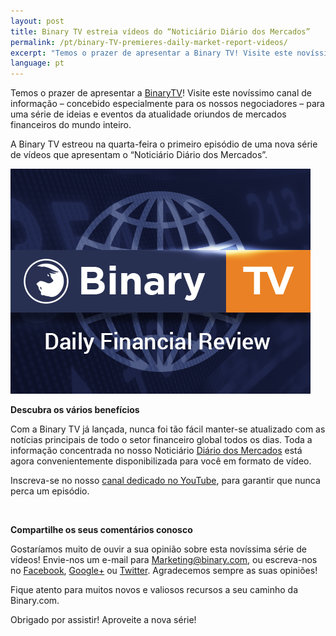 ```yaml
---
layout: post
title: Binary TV estreia vídeos do “Noticiário Diário dos Mercados” 
permalink: /pt/binary-TV-premieres-daily-market-report-videos/ 
excerpt: "Temos o prazer de apresentar a Binary TV! Visite este novíssimo canal de informação – concebido especialmente para os nossos negociadores – para uma série de ideias e eventos da atualidade oriundos de mercados financeiros do mundo inteiro..."  
language: pt
---
```



Temos o prazer de apresentar a [BinaryTV](https://www.binary.com/?l=EN&utm_source=blog&utm_medium=social&utm_content=EN&utm_campaign=whatsnew)! Visite este novíssimo canal de informação – concebido especialmente para os nossos negociadores – para uma série de ideias e eventos da atualidade oriundos de mercados financeiros do mundo inteiro.
 
A Binary TV estreou na quarta-feira o primeiro episódio de uma nova série de vídeos que apresentam o “Noticiário Diário dos Mercados”.

![](/images/binarytv-thumbnail-img-.jpg)


**Descubra os vários benefícios**


Com a Binary TV já lançada, nunca foi tão fácil manter-se atualizado com as notícias principais de todo o setor financeiro global todos os dias. Toda a informação concentrada no nosso Noticiário [Diário dos Mercados](https://blog.binary.com/en/binary-tv/?utm_source=blog&utm_medium=social&utm_content=EN&utm_campaign=BinaryTV) está agora convenientemente disponibilizada para você em formato de vídeo.

Inscreva-se no nosso [canal dedicado no YouTube](https://www.youtube.com/playlist?list=PLVJJAiu3lRjYz1XO_yoyIRxgz5zBlQc-g), para garantir que nunca perca um episódio.

<br>


**Compartilhe os seus comentários conosco**

Gostaríamos muito de ouvir a sua opinião sobre esta novíssima série de vídeos! Envie-nos um e-mail para [Marketing@binary.com](mailto:marketing@binary.com), ou escreva-nos no [Facebook](https://www.facebook.com/binarydotcom), [Google+](https://plus.google.com/106251151552682209951) ou [Twitter](https://www.twitter.com/Binarydotcom). Agradecemos sempre as suas opiniões!

Fique atento para muitos novos e valiosos recursos a seu caminho da Binary.com.

Obrigado por assistir! Aproveite a nova série!


 

  


